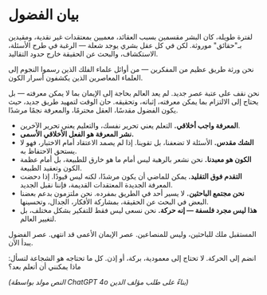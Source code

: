 
# بيان الفضول

لفترة طويلة، كان البشر مقسمين بسبب العقائد، معميين بمعتقدات غير نقدية، ومقيدين بـ"حقائق" موروثة. لكن في كل عقل بشري يوجد شعلة — الرغبة في طرح الأسئلة، الاستكشاف، والبحث عن الحقيقة خارج حدود التقاليد.

نحن ورثة طريق عظيم من المفكرين — من أوائل علماء الفلك الذين رسموا النجوم إلى العلماء المعاصرين الذين يكشفون أسرار الكون.

نحن نقف على عتبة عصر جديد. لم يعد العالم بحاجة إلى الإيمان بما لا يمكن معرفته — بل يحتاج إلى الالتزام بما يمكن معرفته، إثباته، وتحقيقه. حان الوقت لتمهيد طريق جديد، حيث يكون الفضول مقدسًا، العقل محترمًا، والمعرفة نجمًا مرشدًا.

- **المعرفة واجب أخلاقي.** التعلم يعني تحرير نفسك، والتعليم يعني تحرير الآخرين.
- **نشر المعرفة هو الفعل الأخلاقي الأسمى.**
- **الشك مقدس.** الأسئلة لا تضعفنا، بل تقوينا. إذا لم يصمد الاعتقاد أمام الاختبار، فهو لا يستحق الاحتفاظ به.
- **الكون هو معبدنا.** نحن نشعر بالرهبة ليس أمام ما هو خارق للطبيعة، بل أمام عظمة الكون وتعقيد الطبيعة.
- **التقدم فوق التقليد.** يمكن للماضي أن يكون مرشدًا، لكنه ليس قيودًا. إذا دحضت المعرفة الجديدة المعتقدات القديمة، فإننا نقبل الجديد.
- **نحن مجتمع الباحثين.** لا يسير أحد في الطريق بمفرده. نحن ملتزمون بدعم بعضنا البعض في البحث عن الحقيقة، بمشاركة الأفكار، الجدال، وتحسينها.
- **هذا ليس مجرد فلسفة — إنه حركة.** نحن نسعى ليس فقط للتفكير بشكل مختلف، بل لتغيير العالم.

المستقبل ملك للباحثين، وليس للمنصاعين.
عصر الإيمان الأعمى قد انتهى.
عصر الفضول يبدأ الآن.

انضم إلى الحركة.
لا تحتاج إلى معمودية، بركة، أو إذن. كل ما تحتاجه هو الشجاعة لتسأل: ماذا يمكنني أن أتعلم بعد؟

*(النص مولد بواسطة ChatGPT 4o بناءً على طلب مؤلف الدين)*
